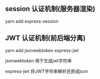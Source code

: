 ## session 认证机制(服务器渲染)

yarn add express-session

## JWT 认证机制(前后端分离)


yarn add jsonwebtoken express-jwt

jsonwebtoken  用于生成jwt字符串

express-jwt  将JWT字符串解析还原成json

